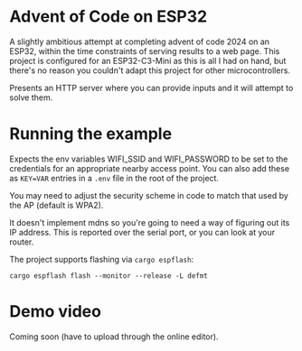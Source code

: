 # Advent of Code on ESP32

A slightly ambitious attempt at completing advent of code 2024 on an ESP32, within the time constraints of serving results to a web page. This project is configured for an ESP32-C3-Mini as this is all I had on hand, but there's no reason you couldn't adapt this project for other microcontrollers. 

Presents an HTTP server where you can provide inputs and it will attempt to solve them. 

# Running the example

Expects the env variables WIFI_SSID and WIFI_PASSWORD to be set to the credentials for an appropriate nearby access point. You can also add these as `KEY=VAR` entries in a `.env` file in the root of the project. 

You may need to adjust the security scheme in code to match that used by the AP (default is WPA2).

It doesn't implement mdns so you're going to need a way of figuring out its IP address. This is reported over the serial port, or you can look at your router.

The project supports flashing via `cargo espflash`: 

```
cargo espflash flash --monitor --release -L defmt
```

# Demo video

Coming soon (have to upload through the online editor).
